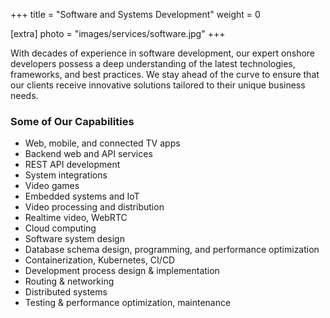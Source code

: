 +++
title = "Software and Systems Development"
weight = 0

[extra]
photo = "images/services/software.jpg"
+++

With decades of experience in software development, our expert onshore developers possess a deep understanding of the latest technologies, frameworks, and best practices. We stay ahead of the curve to ensure that our clients receive innovative solutions tailored to their unique business needs.

<!-- more -->

### Some of Our Capabilities

- Web, mobile, and connected TV apps
- Backend web and API services
- REST API development
- System integrations
- Video games
- Embedded systems and IoT
- Video processing and distribution
- Realtime video, WebRTC
- Cloud computing
- Software system design
- Database schema design, programming, and performance optimization
- Containerization, Kubernetes, CI/CD
- Development process design & implementation
- Routing & networking
- Distributed systems
- Testing & performance optimization, maintenance
